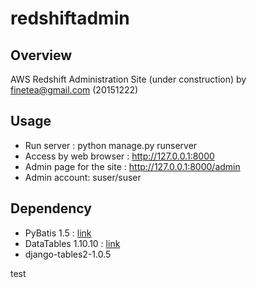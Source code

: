 # redshiftadmin

## Overview
AWS Redshift Administration Site (under construction)
by finetea@gmail.com (20151222)

## Usage
- Run server : python manage.py runserver
- Access by web browser : http://127.0.0.1:8000
- Admin page for the site : http://127.0.0.1:8000/admin
- Admin account: suser/suser



## Dependency
- PyBatis 1.5 : [link](https://github.com/manniwood/Pybatis)
- DataTables 1.10.10 : [link](https://www.datatables.net/)
- django-tables2-1.0.5

test
